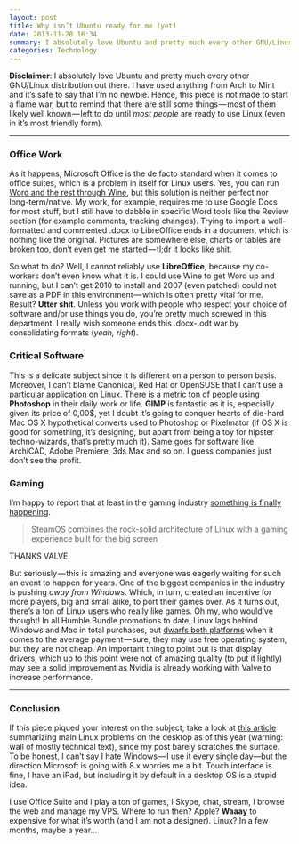 ```yaml
---
layout: post
title: Why isn’t Ubuntu ready for me (yet)
date: 2013-11-28 16:34
summary: I absolutely love Ubuntu and pretty much every other GNU/Linux distribution out there. I have used anything from Arch to Mint and it’s safe to say that I’m no newbie.
categories: Technology
---
```


**Disclaimer**: I absolutely love Ubuntu and pretty much every other GNU/Linux distribution out there. I have used anything from Arch to Mint and it’s safe to say that I’m no newbie. Hence, this piece is not made to start a flame war, but to remind that there are still some things — most of them likely well known — left to do until *most people* are ready to use Linux (even in it’s most friendly form).

---

### Office Work

As it happens, Microsoft Office is the de facto standard when it comes to office suites, which is a problem in itself for Linux users. Yes, you can run [Word and the rest through Wine](http://appdb.winehq.org/objectManager.php?sClass=application&iId=10), but this solution is neither perfect nor long-term/native. My work, for example, requires me to use Google Docs for most stuff, but I still have to dabble in specific Word tools like the Review section (for example comments, tracking changes). Trying to import a well-formatted and commented .docx to LibreOffice ends in a document which is nothing like the original. Pictures are somewhere else, charts or tables are broken too, don’t even get me started — tl;dr it looks like shit.

So what to do? Well, I cannot reliably use **LibreOffice**, because my co-workers don’t even know what it is. I could use Wine to get Word up and running, but I can’t get 2010 to install and 2007 (even patched) could not save as a PDF in this environment — which is often pretty vital for me. Result? **Utter shit**. Unless you work with people who respect your choice of software and/or use things you do, you’re pretty much screwed in this department. I really wish someone ends this .docx-.odt war by consolidating formats (*yeah, right*).

### Critical Software

This is a delicate subject since it is different on a person to person basis. Moreover, I can’t blame Canonical, Red Hat or OpenSUSE that I can’t use a particular application on Linux. There is a metric ton of people using **Photoshop** in their daily work or life. **GIMP** is fantastic as it is, especially given its price of 0,00$, yet I doubt it’s going to conquer hearts of die-hard Mac OS X hypothetical converts used to Photoshop or Pixelmator (if OS X is good for something, it’s designing, but apart from being a toy for hipster techno-wizards, that’s pretty much it). Same goes for software like ArchiCAD, Adobe Premiere, 3ds Max and so on. I guess companies just don’t see the profit.

### Gaming

I’m happy to report that at least in the gaming industry [something is finally happening](http://store.steampowered.com/livingroom/SteamOS/).

> SteamOS combines the rock-solid architecture of Linux with a gaming experience built for the big screen

THANKS VALVE.

But seriously — this is amazing and everyone was eagerly waiting for such an event to happen for years. One of the biggest companies in the industry is pushing *away from Windows*. Which, in turn, created an incentive for more players, big and small alike, to port their games over. As it turns out, there’s a ton of Linux users who really like games. Oh my, who would’ve thought! In all Humble Bundle promotions to date, Linux lags behind Windows and Mac in total purchases, but [dwarfs both platforms](http://cheesetalks.twolofbees.com/humble/) when it comes to the average payment — sure, they may use free operating system, but they are not cheap. An important thing to point out is that display drivers, which up to this point were not of amazing quality (to put it lightly) may see a solid improvement as Nvidia is already working with Valve to increase performance.

---

### Conclusion

If this piece piqued your interest on the subject, take a look at [this article](http://linuxfonts.narod.ru/why.linux.is.not.ready.for.the.desktop.current.html) summarizing main Linux problems on the desktop as of this year (warning: wall of mostly technical text), since my post barely scratches the surface. To be honest, I can’t say I hate Windows — I use it every single day—but the direction Microsoft is going with 8.x worries me a bit. Touch interface is fine, I have an iPad, but including it by default in a desktop OS is a stupid idea.

I use Office Suite and I play a ton of games, I Skype, chat, stream, I browse the web and manage my VPS. Where to run then? Apple? **Waaay** to expensive for what it’s worth (and I am not a designer). Linux? In a few months, maybe a year…
